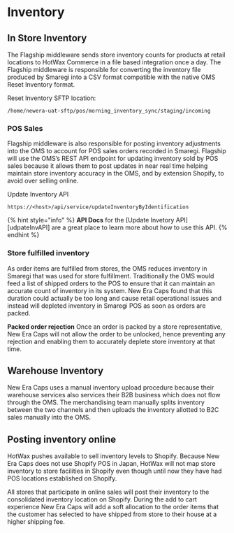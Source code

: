 # Inventory

## In Store Inventory

The Flagship middleware sends store inventory counts for products at retail locations to HotWax Commerce in a file based integration once a day. The Flagship middleware is responsible for converting the inventory file produced by Smaregi into a CSV format compatible with the native OMS Reset Inventory format.

Reset Inventory SFTP location:
```
/home/newera-uat-sftp/pos/morning_inventory_sync/staging/incoming
```

### POS Sales
Flagship middleware is also responsible for posting inventory adjustments into the OMS to account for POS sales orders recorded in Smaregi. Flagship will use the OMS’s REST API endpoint for updating inventory sold by POS sales because it allows them to post updates in near real time helping maintain store inventory accuracy in the OMS, and by extension Shopify, to avoid over selling online.

Update Inventory API
```
https://<host>/api/service/updateInventoryByIdentification
```

{% hint style="info" %}
**API Docs** for the [Update Invetory API][udpateInvAPI] are a great place to learn more about how to use this API.
{% endhint %}
​
### Store fulfilled inventory
As order items are fulfilled from stores, the OMS reduces inventory in Smaregi that was used for store fulfillment. Traditionally the OMS would feed a list of shipped orders to the POS to ensure that it can maintain an accurate count of inventory in its system. New Era Caps found that this duration could actually be too long and cause retail operational issues and instead will depleted inventory in Smaregi POS as soon as orders are packed.

**Packed order rejection**
Once an order is packed by a store representative, New Era Caps will not allow the order to be unlocked, hence preventing any rejection and enabling them to accurately deplete store inventory at that time.

## Warehouse Inventory
New Era Caps uses a manual inventory upload procedure because their warehouse services also services their B2B business which does not flow through the OMS. The merchandising team manually splits inventory between the two channels and then uploads the inventory allotted to B2C sales manually into the OMS.

## Posting inventory online
HotWax pushes available to sell inventory levels to Shopify. Because New Era Caps does not use Shopify POS in Japan, HotWax will not map store inventory to store facilities in Shopify even though until now they have had POS locations established on Shopify. 

All stores that participate in online sales will post their inventory to the consolidated inventory location on Shopify. During the add to cart experience New Era Caps will add a soft allocation to the order items that the customer has selected to have shipped from store to their house at a higher shipping fee.


<!-- page links -->

[updateInvAPI]: https://github.com/hotwax/oms-documentation/blob/oms1.0/Inventory/Update%20Inventory.md